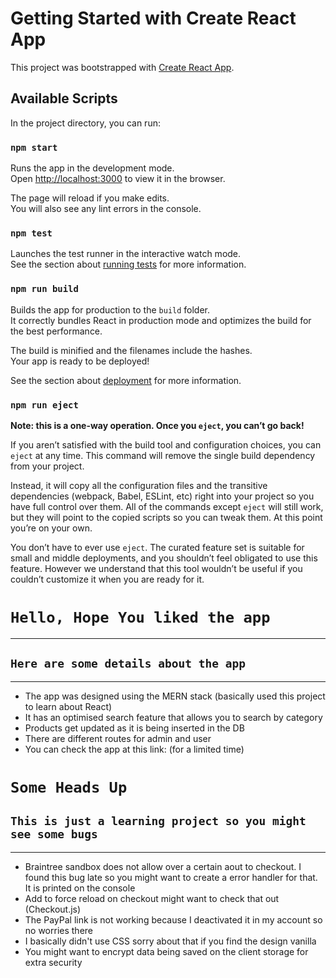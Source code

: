 # Getting Started with Create React App

This project was bootstrapped with [Create React App](https://github.com/facebook/create-react-app).

## Available Scripts

In the project directory, you can run:

### `npm start`

Runs the app in the development mode.\
Open [http://localhost:3000](http://localhost:3000) to view it in the browser.

The page will reload if you make edits.\
You will also see any lint errors in the console.

### `npm test`

Launches the test runner in the interactive watch mode.\
See the section about [running tests](https://facebook.github.io/create-react-app/docs/running-tests) for more information.

### `npm run build`

Builds the app for production to the `build` folder.\
It correctly bundles React in production mode and optimizes the build for the best performance.

The build is minified and the filenames include the hashes.\
Your app is ready to be deployed!

See the section about [deployment](https://facebook.github.io/create-react-app/docs/deployment) for more information.

### `npm run eject`

**Note: this is a one-way operation. Once you `eject`, you can’t go back!**

If you aren’t satisfied with the build tool and configuration choices, you can `eject` at any time. This command will remove the single build dependency from your project.

Instead, it will copy all the configuration files and the transitive dependencies (webpack, Babel, ESLint, etc) right into your project so you have full control over them. All of the commands except `eject` will still work, but they will point to the copied scripts so you can tweak them. At this point you’re on your own.

You don’t have to ever use `eject`. The curated feature set is suitable for small and middle deployments, and you shouldn’t feel obligated to use this feature. However we understand that this tool wouldn’t be useful if you couldn’t customize it when you are ready for it.


# `Hello, Hope You liked the app`
---
##  `Here are some details about the app`
---
- The app was designed using the MERN stack (basically used this project to learn about React)
- It has an optimised search feature that allows you to search by category
- Products get updated as it is being inserted in the DB
- There are different routes for admin and user
- You can check the app at this link:   (for a limited time)

# `Some Heads Up`
## `This is just a learning project so you might see some bugs`
---
-  Braintree sandbox does not allow over a certain aout to checkout. I found this bug late so you might want to create a error handler for that. It is printed on the console
-  Add to force reload on checkout might want to check that out (Checkout.js)
-  The PayPal link is not working because I deactivated it in my account so no worries there
-  I basically didn't use CSS sorry about that if you find the design vanilla
-  You might want to encrypt data being saved on the client storage for extra security
